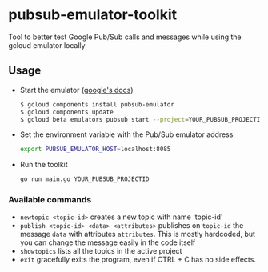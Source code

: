 # pubsub-emulator-toolkit
Tool to better test Google Pub/Sub calls and messages while using the gcloud emulator locally

## Usage
* Start the emulator ([google's docs](https://cloud.google.com/pubsub/docs/emulator))
  ```bash
  $ gcloud components install pubsub-emulator
  $ gcloud components update
  $ gcloud beta emulators pubsub start --project=YOUR_PUBSUB_PROJECTID
* Set the environment variable with the Pub/Sub emulator address
  ```bash
  export PUBSUB_EMULATOR_HOST=localhost:8085
* Run the toolkit
  ```bash
  go run main.go YOUR_PUBSUB_PROJECTID
  
### Available commands
* `newtopic <topic-id>` creates a new topic with name 'topic-id'
* `publish <topic-id> <data> <attributes>` publishes on `topic-id` the message `data` with attributes `attributes`. This is mostly hardcoded, but you can change the message easily in the code itself
* `showtopics` lists all the topics in the active project
* `exit` gracefully exits the program, even if CTRL + C has no side effects.
